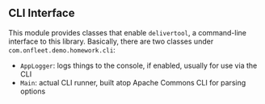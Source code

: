 
## CLI Interface

This module provides classes that enable `delivertool`, a command-line interface to this library.
Basically, there are two classes under `com.onfleet.demo.homework.cli`:
- `AppLogger`: logs things to the console, if enabled, usually for use via the CLI
- `Main`: actual CLI runner, built atop Apache Commons CLI for parsing options
